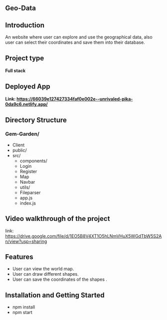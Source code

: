 ## Geo-Data 

## Introduction
An website where user can explore and use the geographical data, also user can select their coordinates and save them into their database. 

## Project type 
#### Full stack

## Deployed App
#### Link: https://66039e127427334faf0e002e--unrivaled-pika-0da9c6.netlify.app/

## Directory Structure

### Gem-Garden/
  - Client
  - public/
  - src/
    - components/
     - Login
     - Register
     - Map
     - Navbar
    - utils/
     - Fileparser
    - app.js
    - index.js

## Video walkthrough of the project
link: https://drive.google.com/file/d/1EO5B8V4XT1O5hLNmVHuX5WGdTbW5S2An/view?usp=sharing

## Features
- User can view the world map. 
- User can draw different shapes.
- User can save the coordinates of the shapes  .

## Installation and Getting Started
- npm install
- npm start













